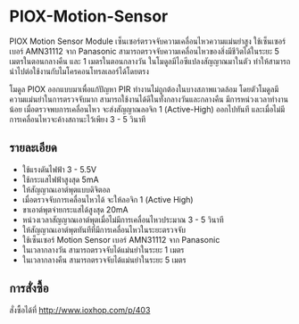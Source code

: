 # PIOX-Motion-Sensor
PIOX Motion Sensor Module เซ็นเซอร์ตรวจจับความเคลื่อนไหวความแม่นยำสูง ใช้เซ็นเซอร์เบอร์ AMN31112 จาก Panasonic สามารถตรวจจับความเคลื่อนไหวของสิ่งมีชีวิตได้ในระยะ 5 เมตรในตอนกลางคืน และ 1 เมตรในตอนกลางวัน ในโมดูลมีไอซีแปลงสัญญาณมาในตัว ทำให้สามารถนำไปต่อใช้งานกับไมโครคอนโทรลเลอร์ได้โดยตรง

โมดูล PIOX ออกแบบมาเพื่อแก้ปัญหา PIR ทำงานไม่ถูกต้องในบางสภาพแวดล้อม โดยตัวโมดูลมีความแม่นยำในการตรวจจับมาก สามารถใช้งานได้ดีในทั้งกลางวันและกลางคืน มีการหน่วงเวลาทำงานน้อย เมื่อตรวจพบการเคลื่อนไหว จะส่งสัญญาณลอจิก 1 (Active-High) ออกไปทันที และเมื่อไม่มีการเคลื่อนไหวจะค้างสถานะไว้เพียง 3 - 5 วินาที

## รายละเอียด

 * ใช้แรงดันไฟฟ้า 3 - 5.5V
 * ใช้กระแสไฟฟ้าสูงสุด 5mA
 * ให้สัญญาณเอาต์พุตแบบดิจิตอล
 * เมื่อตรวจจับการเคลื่อนไหวได้ จะให้ลอจิก 1 (Active High)
 * ขาเอาต์พุตจ่ายกระแสได้สูงสุด 20mA
 * หน่วงเวลาสัญญาณเอาต์พุตเมื่อไม่มีการเคลื่อนไหวประมาณ 3 - 5 วินาที
 * ให้สัญญาณเอาต์พุตทันทีที่มีการเคลื่อนไหวในระยะตรวจจับ
 * ใช้เซ็นเซอร์ Motion Sensor เบอร์ AMN31112 จาก Panasonic
 * ในเวลากลางวัน สามารถตรวจจับได้แม่นยำในระยะ 1 เมตร
 * ในเวลากลางคืน สามารถตรวจจับได้แม่นยำในระยะ 5 เมตร

## การสั่งซื้อ

สั่งซื้อได้ที่ http://www.ioxhop.com/p/403
